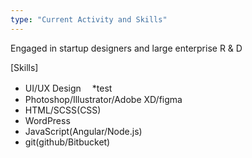 ```yaml
---
type: "Current Activity and Skills"
---
```

Engaged in startup designers and large enterprise R & D

[Skills]
* UI/UX Design
　*test
* Photoshop/Illustrator/Adobe XD/figma
* HTML/SCSS(CSS)
* WordPress
* JavaScript(Angular/Node.js)
* git(github/Bitbucket)
